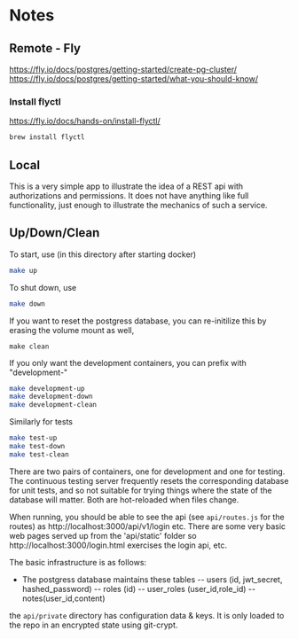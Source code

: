 # Notes

## Remote - Fly

https://fly.io/docs/postgres/getting-started/create-pg-cluster/
https://fly.io/docs/postgres/getting-started/what-you-should-know/

### Install flyctl

https://fly.io/docs/hands-on/install-flyctl/
```bash
brew install flyctl
```




## Local

This is a very simple app to illustrate the idea of a REST api with authorizations and permissions.
It does not have anything like full functionality, just enough to illustrate the mechanics of such
a service.

## Up/Down/Clean
To start, use (in this directory after starting docker)
```bash
make up
```

To shut down, use
```bash
make down
```

If you want to reset the postgress database, you can re-initilize this by erasing the volume mount as well,
```
make clean
```

If you only want the development containers, you can prefix with "development-"

```bash
make development-up
make development-down
make development-clean
```

Similarly for tests
```bash
make test-up
make test-down
make test-clean
```

There are two pairs of containers, one for development and one for testing.  The continuous testing server frequently resets the corresponding database for unit tests, and so not suitable for trying things where the state of the database will matter.  Both are hot-reloaded when files change.

When running, you should be able to see the api (see `api/routes.js` for the routes) as http://localhost:3000/api/v1/login etc.  There are some very basic web pages served up from the 'api/static' folder so http://localhost:3000/login.html exercises the login api, etc.

The basic infrastructure is as follows:

- The postgress database maintains these tables
-- users (id, jwt_secret, hashed_password)
-- roles (id)
-- user_roles (user_id,role_id)
-- notes(user_id,content)

the `api/private` directory has configuration data & keys.  It is only loaded to the repo in an encrypted state using git-crypt.
